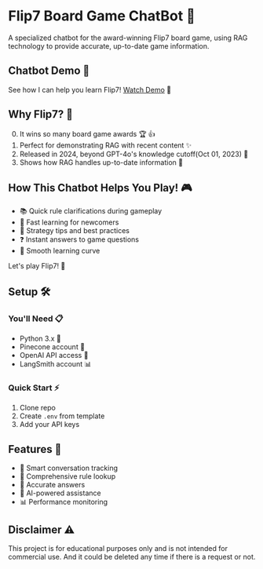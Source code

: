 
# Flip7 Board Game ChatBot 🎲

A specialized chatbot for the award-winning Flip7 board game, using RAG technology to provide accurate, up-to-date game information.

## Chatbot Demo 🤖

See how I can help you learn Flip7!
[Watch Demo](https://drive.google.com/file/d/11lqBZrYl_8mieOOuhvqIKeGSGHk4add1/view?usp=sharing) 💬

## Why Flip7? 🤔

0. It wins so many board game awards 🏆 👍
1. Perfect for demonstrating RAG with recent content ✨
2. Released in 2024, beyond GPT-4o's knowledge cutoff(Oct 01, 2023) 📅
3. Shows how RAG handles up-to-date information 🎯

## How This Chatbot Helps You Play! 🎮

- 📚 Quick rule clarifications during gameplay
- 🌟 Fast learning for newcomers
- 🧠 Strategy tips and best practices
- ❓ Instant answers to game questions
- 🚀 Smooth learning curve

Let's play Flip7! 🎉

## Setup 🛠️

### You'll Need 📋
- Python 3.x 🐍
- Pinecone account 📌
- OpenAI API access 🤖
- LangSmith account 📊

### Quick Start ⚡
1. Clone repo
2. Create `.env` from template
3. Add your API keys

## Features 🌟

- 💬 Smart conversation tracking
- 📖 Comprehensive rule lookup
- 🎯 Accurate answers
- 🤖 AI-powered assistance
- 📊 Performance monitoring

## Disclaimer ⚠️

This project is for educational purposes only and is not intended for commercial use. And it could be deleted any time if there is a request or not.
